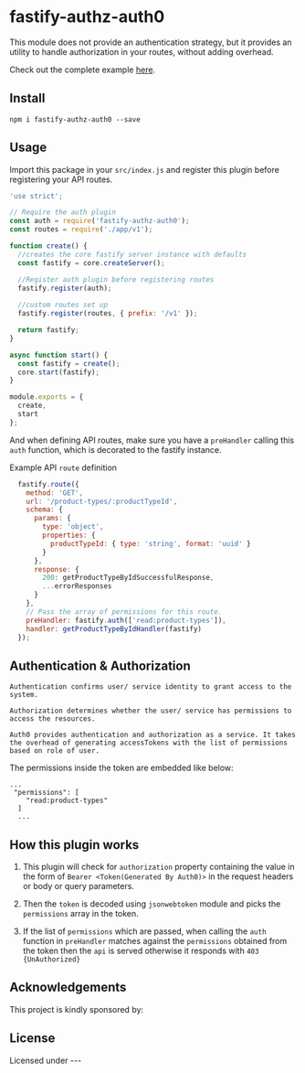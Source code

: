 # fastify-authz-auth0

This module does not provide an authentication strategy, but it provides an utility to handle authorization in your routes, without adding overhead.

Check out the complete example [here](https://github.com/mattaharish/fastify-authz-auth0/blob/test/src/example.js).

## Install

```
npm i fastify-authz-auth0 --save
```

## Usage

Import this package in your `src/index.js` and register this plugin before registering your API routes.

```js
'use strict';

// Require the auth plugin
const auth = require('fastify-authz-auth0');
const routes = require('./app/v1');

function create() {
  //creates the core fastify server instance with defaults
  const fastify = core.createServer();

  //Register auth plugin before registering routes
  fastify.register(auth);
  
  //custom routes set up
  fastify.register(routes, { prefix: '/v1' });

  return fastify;
}

async function start() {
  const fastify = create();
  core.start(fastify);
}

module.exports = {
  create,
  start
};
```

And when defining API routes, make sure you have a `preHandler` calling this `auth` function, which is decorated to the fastify instance.

Example API `route` definition
```js
  fastify.route({
    method: 'GET',
    url: '/product-types/:productTypeId',
    schema: {
      params: {
        type: 'object',
        properties: {
          productTypeId: { type: 'string', format: 'uuid' }
        }
      },
      response: {
        200: getProductTypeByIdSuccessfulResponse,
        ...errorResponses
      }
    },
    // Pass the array of permissions for this route.
    preHandler: fastify.auth(['read:product-types']),
    handler: getProductTypeByIdHandler(fastify)
  });
```

## Authentication & Authorization

```Authentication confirms user/ service identity to grant access to the system.```

```Authorization determines whether the user/ service has permissions to access the resources.```

```
Auth0 provides authentication and authorization as a service. It takes the overhead of generating accessTokens with the list of permissions based on role of user.
```

The permissions inside the token are embedded like below:
```
...
 "permissions": [
    "read:product-types"
  ]
  ...
  ```


## How this plugin works

1. This plugin will check for `authorization` property containing the value in the form of `Bearer <Token(Generated By Auth0)>` in the request headers or body or query parameters.

2. Then the `token` is decoded using `jsonwebtoken` module and picks the `permissions` array in the token.
3. If the list of `permissions` which are passed, when calling the `auth` function in `preHandler` matches against the `permissions` obtained from the token then the `api` is served otherwise it responds with `403 {UnAuthorized}`


## Acknowledgements

This project is kindly sponsored by:


## License

Licensed under ---
